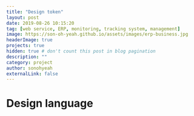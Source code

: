 ```yaml
---
title: "Design token"
layout: post
date: 2019-08-26 10:15:20
tag: [web service, ERP, monitoring, tracking system, management]
image: https://son-oh-yeah.github.io/assets/images/erp-business.jpg
headerImage: true
projects: true
hidden: true # don't count this post in blog pagination
description: ""
category: project
author: sonohyeah
externalLink: false
---
```


# Design language